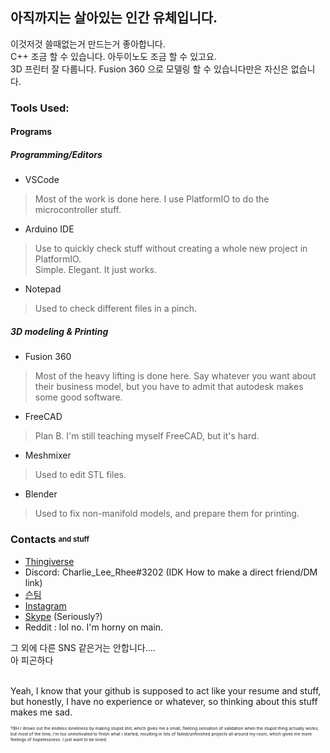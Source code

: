 ## 아직까지는 살아있는 인간 유체입니다.
이것저것 쓸때없는거 만드는거 좋아합니다.<br>
C++ 조금 할 수 있습니다. 아두이노도 조금 할 수 있고요.<br>
3D 프린터 잘 다룹니다. Fusion 360 으로 모델링 할 수 있습니다만은 자신은 없습니다.<br>

### Tools Used:
#### Programs
##### Programming/Editors
- VSCode<br>
> Most of the work is done here. I use PlatformIO to do the microcontroller stuff.<be>
- Arduino IDE<br>
> Use to quickly check stuff without creating a whole new project in PlatformIO.<br>
> Simple. Elegant. It just works.<br>
- Notepad<br>
> Used to check different files in a pinch.<br>
##### 3D modeling & Printing
- Fusion 360<br>
> Most of the heavy lifting is done here. Say whatever you want about their business model, but you have to admit that autodesk makes some good software.<br>
- FreeCAD<br>
> Plan B. I'm still teaching myself FreeCAD, but it's hard.<br>
- Meshmixer<br>
> Used to edit STL files.<br>
- Blender<br>
> Used to fix non-manifold models, and prepare them for printing.



### Contacts <sub><sup>and stuff</sup></sub>
- [Thingiverse](https://www.thingiverse.com/charlie_lee_rhee/designs)<br>
- Discord: Charlie_Lee_Rhee#3202 (IDK How to make a direct friend/DM link)<br>
- [슨팀](https://steamcommunity.com/id/charlie_lee_rhee/)<br>
- [Instagram](https://www.instagram.com/charlie_lee_rhee/)<br>
- [Skype](https://join.skype.com/invite/vttzdWjcjOxG) (Seriously?)<br>
- Reddit : lol no. I'm horny on main. 

그 외에 다른 SNS 같은거는 안합니다....<br>
아 피곤하다<br><br>

Yeah, I know that your github is supposed to act like your resume and stuff, but honestly, I have no experience or whatever, so thinking about this stuff makes me sad.

<sub><sup><sub><sup>TBH I drown out the endless loneliness by making stupid shit, which gives me a small, fleeting sensation of validation when the stupid thing actually works, but most of the time, i'm too unmotivated to finish what i started, resulting in lots of failed/unfinished projects all around my room, which gives me more feelings of hopelessness. I just want to be loved.</sup></sub></sup></sub>

<!--
**charlielee206/charlielee206** is a ✨ _special_ ✨ repository because its `README.md` (this file) appears on your GitHub profile.

Here are some ideas to get you started:

- 🔭 I’m currently working on ...
- 🌱 I’m currently learning ...
- 👯 I’m looking to collaborate on ...
- 🤔 I’m looking for help with ...
- 💬 Ask me about ...
- 📫 How to reach me: ...
- 😄 Pronouns: ...
- ⚡ Fun fact: ...
-->
